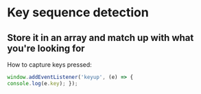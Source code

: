 

<h1>Key sequence detection</h1>
<h2>Store it in an array and match up with what you're looking for</h2>

How to capture keys pressed:

```javascript
window.addEventListener('keyup', (e) => {
console.log(e.key); });
```
  
  

